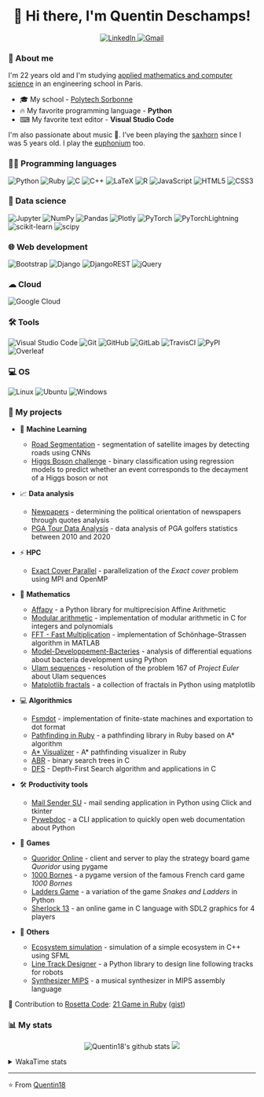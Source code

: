 <h1 align="center"> 👋 Hi there, I'm Quentin Deschamps! </h1>

<p align="center">
    <a target="_blank" href="https://www.linkedin.com/in/quentin-deschamps18/">
        <img alt="LinkedIn" src="https://img.shields.io/badge/LinkedIn-0077B5?style=for-the-badge&logo=linkedin&logoColor=white"/>
    </a>
    <a target="_blank" href="mailto:quentindeschamps18@gmail.com">
        <img alt="Gmail" src="https://img.shields.io/badge/Gmail-D14836?style=for-the-badge&logo=gmail&logoColor=white" />
    </a>
</p>

<!-- Badges: https://github.com/alexandresanlim/Badges4-README.md-Profile -->

### 🧐 About me

I'm 22 years old and I'm studying [applied mathematics and computer science](https://www.polytech.sorbonne-universite.fr/formations/mathematiques-appliques-et-informatique) in an engineering school in Paris.
<!-- I'm currently looking for an internship 🔎. -->

- 🎓 My school - [Polytech Sorbonne](https://www.polytech.sorbonne-universite.fr)
- 🔥 My favorite programming language - **Python**
- ⌨ My favorite text editor - **Visual Studio Code**

I'm also passionate about music 🎵. I’ve been playing the [saxhorn](https://en.wikipedia.org/wiki/Saxhorn) since I was 5 years old. I play the [euphonium](https://en.wikipedia.org/wiki/Euphonium) too.

### 👩‍💻 Programming languages

<p>
    <img alt="Python" src="https://img.shields.io/badge/Python-FFD43B?style=for-the-badge&logo=python&logoColor=darkgreen"/>
    <img alt="Ruby" src="https://img.shields.io/badge/Ruby-CC342D?style=for-the-badge&logo=ruby&logoColor=white"/>
    <img alt="C" src="https://img.shields.io/badge/C-00599C?style=for-the-badge&logo=c&logoColor=white"/>
    <img alt="C++" src="https://img.shields.io/badge/C%2B%2B-00599C?style=for-the-badge&logo=c%2B%2B&logoColor=white"/>
    <img alt="LaTeX" src="https://img.shields.io/badge/LaTeX-47A141?style=for-the-badge&logo=LaTeX&logoColor=white"/>
    <img alt="R" src="https://img.shields.io/badge/R-276DC3?style=for-the-badge&logo=r&logoColor=white"/>
    <img alt="JavaScript" src="https://img.shields.io/badge/JavaScript-323330?style=for-the-badge&logo=javascript&logoColor=F7DF1E"/>
    <img alt="HTML5" src="https://img.shields.io/badge/HTML5-E34F26?style=for-the-badge&logo=html5&logoColor=white"/>
    <img alt="CSS3" src="https://img.shields.io/badge/CSS3-1572B6?style=for-the-badge&logo=css3&logoColor=white"/>
</p>

### 🤖 Data science

<p>
    <img alt="Jupyter" src="https://img.shields.io/badge/Jupyter-F37626.svg?&style=for-the-badge&logo=Jupyter&logoColor=white" />
    <img alt="NumPy" src="https://img.shields.io/badge/Numpy-777BB4?style=for-the-badge&logo=numpy&logoColor=white" />
    <img alt="Pandas" src="https://img.shields.io/badge/Pandas-2C2D72?style=for-the-badge&logo=pandas&logoColor=white" />
    <img alt="Plotly" src="https://img.shields.io/badge/Plotly-239120?style=for-the-badge&logo=plotly&logoColor=white" />
    <img alt="PyTorch" src="https://img.shields.io/badge/PyTorch-EE4C2C?style=for-the-badge&logo=PyTorch&logoColor=white" />
    <img alt="PyTorchLightning" src="https://img.shields.io/badge/PyTorchLightning-792EE5?style=for-the-badge&logo=PyTorchLightning&logoColor=white" />
    <img alt="scikit-learn" src="https://img.shields.io/badge/scikit_learn-F7931E?style=for-the-badge&logo=scikit-learn&logoColor=white" />
    <img alt="scipy" src="https://img.shields.io/badge/SciPy-654FF0?style=for-the-badge&logo=SciPy&logoColor=white" />
</p>

### 🌐 Web development

<p>
    <img alt="Bootstrap" src="https://img.shields.io/badge/Bootstrap-563D7C?style=for-the-badge&logo=bootstrap&logoColor=white"/>
    <img alt="Django" src="https://img.shields.io/badge/Django-092E20?style=for-the-badge&logo=django&logoColor=green"/>
    <img alt="DjangoREST" src="https://img.shields.io/badge/django%20rest-ff1709?style=for-the-badge&logo=django&logoColor=white"/>
    <img alt="jQuery" src="https://img.shields.io/badge/jQuery-0769AD?style=for-the-badge&logo=jquery&logoColor=white"/>
</p>

### ☁ Cloud

<p>
    <img alt="Google Cloud" src="https://img.shields.io/badge/Google_Cloud-4285F4?style=for-the-badge&logo=google-cloud&logoColor=white" />
</p>

### 🛠️ Tools

<p>
    <img alt="Visual Studio Code" src="https://img.shields.io/badge/Visual_Studio_Code-0078D4?style=for-the-badge&logo=visual%20studio%20code&logoColor=white"/>
    <img alt="Git" src="https://img.shields.io/badge/GIT-E44C30?style=for-the-badge&logo=git&logoColor=white"/>
    <img alt="GitHub" src="https://img.shields.io/badge/GitHub-100000?style=for-the-badge&logo=github&logoColor=white"/>
    <img alt="GitLab" src="https://img.shields.io/badge/GitLab-330F63?style=for-the-badge&logo=gitlab&logoColor=white"/>
    <img alt="TravisCI" src="https://img.shields.io/badge/travis_CI-3EAAAF?style=for-the-badge&logo=travisci&logoColor=white"/>
    <img alt="PyPI" src="https://img.shields.io/badge/pypi-3775A9?style=for-the-badge&logo=pypi&logoColor=white" />
    <img alt="Overleaf" src="https://img.shields.io/badge/Overleaf-47A141?style=for-the-badge&logo=Overleaf&logoColor=white" />
</p>

### 💻 OS

<p>
    <img alt="Linux" src="https://img.shields.io/badge/Linux-FCC624?style=for-the-badge&logo=linux&logoColor=black" />
    <img alt="Ubuntu" src="https://img.shields.io/badge/Ubuntu-E95420?style=for-the-badge&logo=ubuntu&logoColor=white"/>
    <img alt="Windows" src="https://img.shields.io/badge/Windows-0078D6?style=for-the-badge&logo=windows&logoColor=white"/>
</p>

### 🚀 My projects

- 🤖 **Machine Learning**

    * [Road Segmentation](https://github.com/Quentin18/road-segmentation) - segmentation of satellite images by detecting roads using CNNs
    * [Higgs Boson challenge](https://github.com/Quentin18/higgs-boson-challenge) - binary classification using regression models to predict whether an event corresponds to the decayment of a Higgs boson or not

- 📈 **Data analysis**

    * [Newpapers](https://quentin18.github.io/newspapers/) - determining the political orientation of newspapers through quotes analysis
    * [PGA Tour Data Analysis](https://quentin18.github.io/pga-tour/) - data analysis of PGA golfers statistics between 2010 and 2020

- ⚡ **HPC**

    * [Exact Cover Parallel](https://github.com/Quentin18/exact-cover-parallel) - parallelization of the *Exact cover* problem using MPI and OpenMP

- 🔢 **Mathematics**

    * [Affapy](https://gitlab.lip6.fr/hilaire/affapy) - a Python library for multiprecision Affine Arithmetic
    * [Modular arithmetic](https://github.com/Quentin18/modular-arithmetic) - implementation of modular arithmetic in C for integers and polynomials
    * [FFT - Fast Multiplication](https://github.com/Quentin18/fft-fast-multiplication) - implementation of Schönhage–Strassen algorithm in MATLAB
    * [Model-Developpement-Bacteries](https://github.com/Quentin18/Model-Developpement-Bacteries) - analysis of differential equations about bacteria development using Python
    * [Ulam sequences](https://github.com/Quentin18/ulam-sequences) - resolution of the problem 167 of *Project Euler* about Ulam sequences
    * [Matplotlib fractals](https://github.com/Quentin18/Matplotlib-fractals) - a collection of fractals in Python using matplotlib

- 💻 **Algorithmics**

    * [Fsmdot](https://github.com/Quentin18/fsmdot) - implementation of finite-state machines and exportation to dot format
    * [Pathfinding in Ruby](https://github.com/Quentin18/pathfinding.rb) - a pathfinding library in Ruby based on A* algorithm
    * [A* Visualizer](https://github.com/Quentin18/astar-visualizer) - A* pathfinding visualizer in Ruby
    * [ABR](https://github.com/Quentin18/ABR) - binary search trees in C
    * [DFS](https://github.com/Quentin18/DFS) - Depth-First Search algorithm and applications in C

- 🛠 **Productivity tools**

    * [Mail Sender SU](https://github.com/Quentin18/Mail-Sender-Sorbonne-Universite) - mail sending application in Python using Click and tkinter
    * [Pywebdoc](https://github.com/Quentin18/pywebdoc) - a CLI application to quickly open web documentation about Python

- 🎲 **Games**

    * [Quoridor Online](https://github.com/Quentin18/Quoridor-Online) - client and server to play the strategy board game *Quoridor* using pygame
    * [1000 Bornes](https://github.com/Quentin18/1000-Bornes) - a pygame version of the famous French card game *1000 Bornes*
    * [Ladders Game](https://github.com/Quentin18/Ladders-Game) - a variation of the game *Snakes and Ladders* in Python
    * [Sherlock 13](https://github.com/Quentin18/Sherlock13) - an online game in C language with SDL2 graphics for 4 players

- 📌 **Others**

    * [Ecosystem simulation](https://github.com/Quentin18/ecosystem) - simulation of a simple ecosystem in C++ using SFML
    * [Line Track Designer](https://github.com/Quentin18/Line-Track-Designer) - a Python library to design line following tracks for robots
    * [Synthesizer MIPS](https://github.com/Quentin18/Synthesizer-MIPS) - a musical synthesizer in MIPS assembly language

🔗 Contribution to [Rosetta Code](http://rosettacode.org/wiki/Rosetta_Code): [21 Game in Ruby](http://rosettacode.org/wiki/21_Game#Ruby) ([gist](https://gist.github.com/Quentin18/095ad051a84028c7ca65762c07730ef8))

### 📊 My stats

<!-- https://github.com/anuraghazra/github-readme-stats -->

<p align = "center">
    <img src="https://github-readme-stats.vercel.app/api?username=Quentin18&hide=prs,issues,contribs&include_all_commits=true&show_icons=true&theme=radical" alt="Quentin18's github stats" />
    <img src="https://github-readme-stats.vercel.app/api/top-langs/?username=Quentin18&layout=compact&theme=radical" />
</p>

<details>
<summary>WakaTime stats</summary>

![Waka Readme](https://github.com/Quentin18/Quentin18/workflows/Waka%20Readme/badge.svg)

<!--START_SECTION:waka-->
![Code Time](http://img.shields.io/badge/Code%20Time-1%2C824%20hrs%2027%20mins-blue)

![Lines of code](https://img.shields.io/badge/From%20Hello%20World%20I%27ve%20Written-925%20Thousand%20lines%20of%20code-blue)

**🐱 My GitHub Data** 

> 🏆 20 Contributions in the Year 2022
 > 
> 📦 560.7 kB Used in GitHub's Storage 
 > 
> 💼 Opted to Hire
 > 
> 📜 28 Public Repositories 
 > 
> 🔑 21 Private Repositories  
 > 
**I'm a Night 🦉** 

```text
🌞 Morning    58 commits     █░░░░░░░░░░░░░░░░░░░░░░░░   6.3% 
🌆 Daytime    362 commits    █████████░░░░░░░░░░░░░░░░   39.35% 
🌃 Evening    328 commits    █████████░░░░░░░░░░░░░░░░   35.65% 
🌙 Night      172 commits    ████░░░░░░░░░░░░░░░░░░░░░   18.7%

```
📅 **I'm Most Productive on Saturday** 

```text
Monday       115 commits    ███░░░░░░░░░░░░░░░░░░░░░░   12.5% 
Tuesday      73 commits     ██░░░░░░░░░░░░░░░░░░░░░░░   7.93% 
Wednesday    102 commits    ██░░░░░░░░░░░░░░░░░░░░░░░   11.09% 
Thursday     136 commits    ███░░░░░░░░░░░░░░░░░░░░░░   14.78% 
Friday       163 commits    ████░░░░░░░░░░░░░░░░░░░░░   17.72% 
Saturday     192 commits    █████░░░░░░░░░░░░░░░░░░░░   20.87% 
Sunday       139 commits    ███░░░░░░░░░░░░░░░░░░░░░░   15.11%

```


📊 **This Week I Spent My Time On** 

```text
⌚︎ Time Zone: Europe/Paris

💬 Programming Languages: 
Python                   14 hrs 10 mins      ████████████████░░░░░░░░░   64.58% 
C++                      4 hrs 43 mins       █████░░░░░░░░░░░░░░░░░░░░   21.52% 
Markdown                 39 mins             ░░░░░░░░░░░░░░░░░░░░░░░░░   3.01% 
YAML                     26 mins             ░░░░░░░░░░░░░░░░░░░░░░░░░   2.04% 
JSON                     20 mins             ░░░░░░░░░░░░░░░░░░░░░░░░░   1.56%

🔥 Editors: 
IntelliJ                 16 hrs 59 mins      ███████████████████░░░░░░   77.4% 
CLion                    4 hrs 57 mins       █████░░░░░░░░░░░░░░░░░░░░   22.6%

💻 Operating System: 
Linux                    21 hrs 56 mins      █████████████████████████   100.0%

```

**I Mostly Code in Python** 

```text
Python                   17 repos            ████████░░░░░░░░░░░░░░░░░   33.33% 
C++                      14 repos            ██████░░░░░░░░░░░░░░░░░░░   27.45% 
C                        5 repos             ██░░░░░░░░░░░░░░░░░░░░░░░   9.8% 
HTML                     4 repos             ██░░░░░░░░░░░░░░░░░░░░░░░   7.84% 
Jupyter Notebook         3 repos             █░░░░░░░░░░░░░░░░░░░░░░░░   5.88%

```



 Last Updated on 16/10/2022 02:55:31 UTC
<!--END_SECTION:waka-->

</details>

---
⭐️ From [Quentin18](https://github.com/Quentin18)
